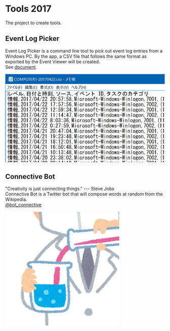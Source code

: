 # Tools 2017
The project to create tools.

## Event Log Picker
Event Log Picker is a command line tool to pick out event log entries from a Windows PC.
By the app, a CSV file that follows the same format as exported by the Event Viewer will be created.  
See [document](https://github.com/sakapon/Tools-2017/wiki/Event-Log-Picker).

![EventLogPicker-CSV](Images/EventLogPicker/EventLogPicker-CSV.png)

## Connective Bot
"Creativity is just connecting things." --- Steve Jobs  
Connective Bot is a Twitter bot that will compose words at random from the Wikipedia.  
[@bot_connective](https://twitter.com/bot_connective)

![ConnectiveBot](ConnectiveBot/Twitter/ConnectiveBot-20170509.jpg)
